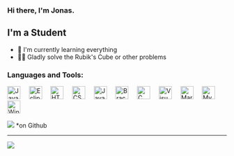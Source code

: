 ### Hi there, I'm Jonas.

## I'm a Student
- 🌱 I'm currently learning everything
- 🧙‍♂️ Gladly solve the Rubik's Cube or other problems

### Languages and Tools:
<div>
    <img margin="5px" alt="Java" height="30px" src="https://upload.wikimedia.org/wikipedia/de/e/e1/Java-Logo.svg" />&nbsp;&nbsp;&nbsp;&nbsp;
    <img margin="5px" alt="Eclipse" height="30px" src="https://upload.wikimedia.org/wikipedia/commons/d/d0/Eclipse-Luna-Logo.svg"/>&nbsp;&nbsp;&nbsp;&nbsp;
    <img margin="5px" alt="HTML" height="30px" src="https://upload.wikimedia.org/wikipedia/commons/6/61/HTML5_logo_and_wordmark.svg"/>&nbsp;&nbsp;&nbsp;&nbsp;
    <img margin="5px" alt="CSS" height="30px" src="https://upload.wikimedia.org/wikipedia/commons/d/d5/CSS3_logo_and_wordmark.svg"/>&nbsp;&nbsp;&nbsp;&nbsp;
    <img margin="5px" alt="JavaScript" height="30px" src="https://upload.wikimedia.org/wikipedia/commons/9/99/Unofficial_JavaScript_logo_2.svg"/>&nbsp;&nbsp;&nbsp;&nbsp;
    <img margin="5px" alt="Brackets" height="30px" src="https://upload.wikimedia.org/wikipedia/commons/4/4c/Brackets_Icon.svg"/>&nbsp;&nbsp;&nbsp;&nbsp;
    <img margin="5px" alt="C" height="30px" src="https://upload.wikimedia.org/wikipedia/commons/3/35/The_C_Programming_Language_logo.svg"/>&nbsp;&nbsp;&nbsp;&nbsp;
    <img margin="5px" alt="Visual Studio Code" height="30px" src="https://upload.wikimedia.org/wikipedia/commons/2/2d/Visual_Studio_Code_1.18_icon.svg"/>&nbsp;&nbsp;&nbsp;&nbsp;
    <img margin="5px" alt="MariaDB" height="30px" src="https://upload.wikimedia.org/wikipedia/commons/c/c9/MariaDB_Logo.png"/>&nbsp;&nbsp;&nbsp;&nbsp;
    <img margin="5px" alt="MySQL" height="30px" src="https://upload.wikimedia.org/wikipedia/de/d/dd/MySQL_logo.svg"/>&nbsp;&nbsp;&nbsp;&nbsp;
    <img margin="5px" alt="Windows Terminal" height="30px" src="https://upload.wikimedia.org/wikipedia/commons/0/01/Windows_Terminal_Logo_256x256.png"/>
</div>
<br>
<img src="https://github-readme-stats.vercel.app/api/top-langs/?username=Jonas-Hamburg&layout=compact"/>
*on Github

--- 

<img src="https://github-readme-stats.vercel.app/api/pin/?username=Jonas-Hamburg&repo=Tic-Tac-Toe"/>

<!---
Jonas-Hamburg/Jonas-Hamburg is a ✨ special ✨ repository because its `README.md` (this file) appears on your GitHub profile.
You can click the Preview link to take a look at your changes.
--->
